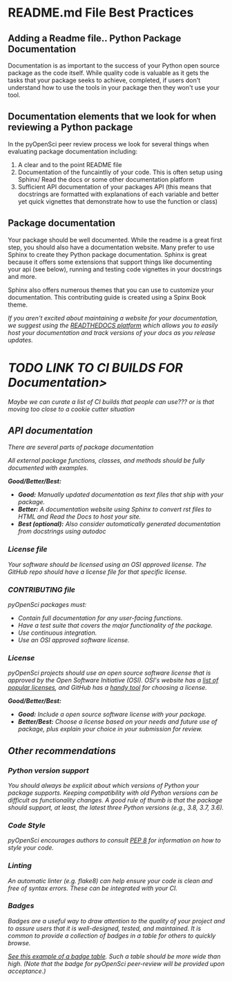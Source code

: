 # README.md File Best Practices 

## Adding a Readme file.. Python Package Documentation



Documentation is as important to the success of your Python open source package 
as the code itself. While quality code is valuable as it gets the tasks that your
package seeks to achieve, completed, if users don't understand how to use the 
tools in your package then they won't use your tool. 

## Documentation elements that we look for when reviewing a Python package

In the pyOpenSci peer review process we look for several things when evaluating
package documentation including:

1. A clear and to the point README file 
2. Documentation of the funcaintliy of your code. This is often setup using Sphinx/ Read the docs or some other documentation platform 
3.  Sufficient API documentation of your packages API (this means that docstrings are formatted with explanations of each variable and better yet quick vignettes that demonstrate how to use the function or class)

## Package documentation 

Your package should be well documented. While the readme is a great first step, 
you should also have a documentation website. Many prefer to use Sphinx to create 
they Python package documentation. Sphinx is great because it offers some extensions
that support things like documenting your api (see below), running and testing code 
vignettes in your docstrings and more. 

Sphinx also offers numerous themes that you can use to customize your documentation.
This contributing guide is created using a Spinx Book theme. <I PLAN TO MOVE TO book soon>

If you aren't excited about maintaining a website for your documentation, we 
suggest using the [READTHEDOCS platform](https://www.readthedocs.org) which 
allows you to easily host your documentation and track versions of your docs
as you release updates. 


# TODO LINK TO CI BUILDS FOR Documentation>
Maybe we can curate a list of CI builds that people can use??? or is that moving too close to a cookie cutter situation

## API documentation 

There are several parts of package documentation

All external package functions, classes, and methods should be fully documented with examples.

**Good/Better/Best:**
- **Good:** Manually updated documentation as text files that ship with your package.
- **Better:** A documentation website using Sphinx to convert rst files to HTML and Read the Docs to host your site.
- **Best (optional):** Also consider automatically generated documentation from docstrings using autodoc


### License file 

Your software should be licensed using an OSI approved license. The GitHub 
repo should have a license file for that specific license. 
<LINK TO A LICENSE RESOURCE(s) for selecting a license>

### CONTRIBUTING file  

pyOpenSci packages must:

- Contain full documentation for any user-facing functions.
- Have a test suite that covers the major functionality of the package.
- Use continuous integration.
- Use an OSI approved software license.




### License
pyOpenSci projects should use an open source software license that is approved by the Open Software Initiative (OSI). OSI's website has a [list of popular licenses](https://opensource.org/licenses), and GitHub has a [handy tool](https://choosealicense.com/) for choosing a license.

**Good/Better/Best:**
- **Good:** Include a open source software license with your package.
- **Better/Best:** Choose a license based on your needs and future use of package, plus explain your choice in your submission for review.

## Other recommendations
### Python version support
You should always be explicit about which versions of Python your package supports.
Keeping compatibility with old Python versions can be difficult as functionality changes.
A good rule of thumb is that the package should support, at least,
the latest three Python versions (e.g., 3.8, 3.7, 3.6).

### Code Style
pyOpenSci encourages authors to consult [PEP 8](https://www.python.org/dev/peps/pep-0008/) for information on how to style your code.

### Linting
An automatic linter (e.g. flake8) can help ensure your code is clean and free of syntax errors. These can be integrated with your CI.

### Badges

Badges are a useful way to draw attention to the quality of your project and to
assure users that it is well-designed, tested, and maintained.
It is common to provide a collection of badges in a table for others
to quickly browse.

[See this example of a badge table](https://github.com/ropensci/drake). Such a table should be more wide than high. (Note that the badge for pyOpenSci peer-review will be provided upon acceptance.)
